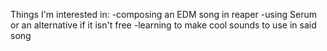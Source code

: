 Things I'm interested in:
-composing an EDM song in reaper
-using Serum or an alternative if it isn't free
-learning to make cool sounds to use in said song